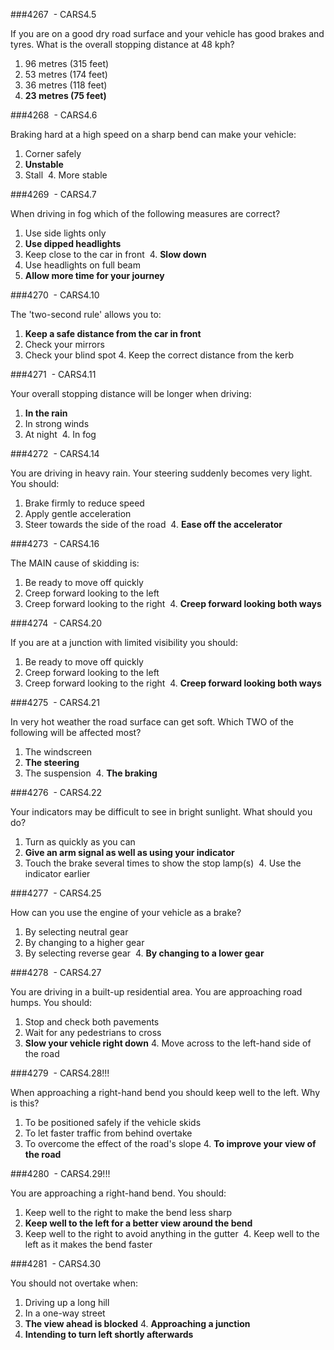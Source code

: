 ###4267  - CARS4.5

If you are on a good dry road surface and your vehicle has good brakes and tyres. What is the overall stopping distance at 48 kph? 

1. 96 metres (315 feet) 
2. 53 metres (174 feet) 
3. 36 metres (118 feet) 
4. **23 metres (75 feet)**


###4268  - CARS4.6

Braking hard at a high speed on a sharp bend can make your vehicle: 

1. Corner safely 
2. **Unstable**
3. Stall 
4. More stable 


###4269  - CARS4.7

When driving in fog which of the following measures are correct? 

1. Use side lights only 
2. **Use dipped headlights**
3. Keep close to the car in front 
4. **Slow down**
5. Use headlights on full beam 
6. **Allow more time for your journey**


###4270  - CARS4.10

The 'two-second rule' allows you to: 

1. **Keep a safe distance from the car in front**
2. Check your mirrors 
3. Check your blind spot
4. Keep the correct distance from the kerb 


###4271  - CARS4.11

Your overall stopping distance will be longer when driving: 

1. **In the rain**
2. In strong winds 
3. At night 
4. In fog 


###4272  - CARS4.14

You are driving in heavy rain. Your steering suddenly becomes very 
light. You should: 

1. Brake firmly to reduce speed 
2. Apply gentle acceleration
3. Steer towards the side of the road 
4. **Ease off the accelerator**


###4273  - CARS4.16

The MAIN cause of skidding is: 

1. Be ready to move off quickly 
2. Creep forward looking to the left 
3. Creep forward looking to the right 
4. **Creep forward looking both ways**


###4274  - CARS4.20

If you are at a junction with limited visibility you should: 

1. Be ready to move off quickly 
2. Creep forward looking to the left 
3. Creep forward looking to the right 
4. **Creep forward looking both ways**


###4275  - CARS4.21

In very hot weather the road surface can get soft. Which TWO of the following will be affected most? 

1. The windscreen 
2. **The steering** 
3. The suspension 
4. **The braking** 


###4276  - CARS4.22

Your indicators may be difficult to see in bright sunlight. What should you do? 

1. Turn as quickly as you can
2. **Give an arm signal as well as using your indicator**
3. Touch the brake several times to show the stop lamp(s) 
4. Use the indicator earlier 


###4277  - CARS4.25

How can you use the engine of your vehicle as a brake? 

1. By selecting neutral gear 
2. By changing to a higher gear 
3. By selecting reverse gear 
4. **By changing to a lower gear**


###4278  - CARS4.27

You are driving in a built-up residential area. You are approaching road humps. You should: 

1. Stop and check both pavements
2. Wait for any pedestrians to cross
3. **Slow your vehicle right down**
4. Move across to the left-hand side of the road


###4279  - CARS4.28!!!

When approaching a right-hand bend you should keep well to the 
left. Why is this? 

1. To be positioned safely if the vehicle skids
2. To let faster traffic from behind overtake
3. To overcome the effect of the road's slope
4. **To improve your view of the road**


###4280  - CARS4.29!!!

You are approaching a right-hand bend. You should: 

1. Keep well to the right to make the bend less sharp 
2. **Keep well to the left for a better view around the bend** 
3. Keep well to the right to avoid anything in the gutter 
4. Keep well to the left as it makes the bend faster 


###4281  - CARS4.30

You should not overtake when: 

1. Driving up a long hill 
2. In a one-way street 
3. **The view ahead is blocked**
4. **Approaching a junction** 
5. **Intending to turn left shortly afterwards** 
